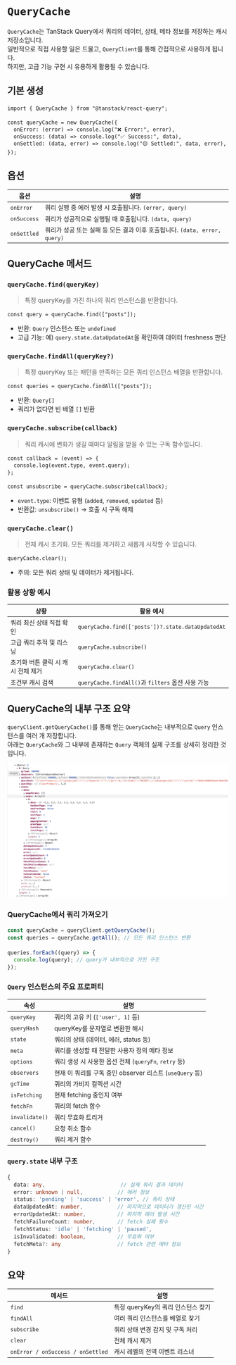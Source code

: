 # `QueryCache`

`QueryCache`는 TanStack Query에서 쿼리의 데이터, 상태, 메타 정보를 저장하는 캐시 저장소입니다.  
일반적으로 직접 사용할 일은 드물고, `QueryClient`를 통해 간접적으로 사용하게 됩니다.  
하지만, 고급 기능 구현 시 유용하게 활용될 수 있습니다.

## 기본 생성

```tsx
import { QueryCache } from "@tanstack/react-query";

const queryCache = new QueryCache({
  onError: (error) => console.log("❌ Error:", error),
  onSuccess: (data) => console.log("✅ Success:", data),
  onSettled: (data, error) => console.log("🟡 Settled:", data, error),
});
```

## 옵션

| 옵션        | 설명                                                                       |
| ----------- | -------------------------------------------------------------------------- |
| `onError`   | 쿼리 실행 중 에러 발생 시 호출됩니다. `(error, query)`                     |
| `onSuccess` | 쿼리가 성공적으로 실행될 때 호출됩니다. `(data, query)`                    |
| `onSettled` | 쿼리가 성공 또는 실패 등 모든 결과 이후 호출됩니다. `(data, error, query)` |

## QueryCache 메서드

### `queryCache.find(queryKey)`

> 특정 queryKey를 가진 하나의 쿼리 인스턴스를 반환합니다.

```tsx
const query = queryCache.find(["posts"]);
```

- 반환: `Query` 인스턴스 또는 `undefined`
- 고급 기능: 예) `query.state.dataUpdatedAt`을 확인하여 데이터 freshness 판단

### `queryCache.findAll(queryKey?)`

> 특정 queryKey 또는 패턴을 만족하는 모든 쿼리 인스턴스 배열을 반환합니다.

```tsx
const queries = queryCache.findAll(["posts"]);
```

- 반환: `Query[]`
- 쿼리가 없다면 빈 배열 `[]` 반환

### `queryCache.subscribe(callback)`

> 쿼리 캐시에 변화가 생길 때마다 알림을 받을 수 있는 구독 함수입니다.

```tsx
const callback = (event) => {
  console.log(event.type, event.query);
};

const unsubscribe = queryCache.subscribe(callback);
```

- `event.type`: 이벤트 유형 (`added`, `removed`, `updated` 등)
- 반환값: `unsubscribe()` → 호출 시 구독 해제

### `queryCache.clear()`

> 전체 캐시 초기화. 모든 쿼리를 제거하고 새롭게 시작할 수 있습니다.

```tsx
queryCache.clear();
```

- 주의: 모든 쿼리 상태 및 데이터가 제거됩니다.

### 활용 상황 예시

| 상황                               | 활용 예시                                         |
| ---------------------------------- | ------------------------------------------------- |
| 쿼리 최신 상태 직접 확인           | `queryCache.find(['posts'])?.state.dataUpdatedAt` |
| 고급 쿼리 추적 및 리스닝           | `queryCache.subscribe()`                          |
| 초기화 버튼 클릭 시 캐시 전체 제거 | `queryCache.clear()`                              |
| 조건부 캐시 검색                   | `queryCache.findAll()`과 `filters` 옵션 사용 가능 |

## QueryCache의 내부 구조 요약

`queryClient.getQueryCache()`를 통해 얻는 `QueryCache`는 내부적으로 `Query` 인스턴스를 여러 개 저장합니다.\
아래는 `QueryCache`와 그 내부에 존재하는 `Query` 객체의 실제 구조를 상세히 정리한 것입니다.

![query](./img/query-cache.png)

### QueryCache에서 쿼리 가져오기

```ts
const queryCache = queryClient.getQueryCache();
const queries = queryCache.getAll(); // 모든 쿼리 인스턴스 반환

queries.forEach((query) => {
  console.log(query); // query가 내부적으로 가진 구조
});
```

### `Query` 인스턴스의 주요 프로퍼티

| 속성           | 설명                                                     |
| -------------- | -------------------------------------------------------- |
| `queryKey`     | 쿼리의 고유 키 (`['user', 1]` 등)                        |
| `queryHash`    | queryKey를 문자열로 변환한 해시                          |
| `state`        | 쿼리의 상태 (데이터, 에러, status 등)                    |
| `meta`         | 쿼리를 생성할 때 전달한 사용자 정의 메타 정보            |
| `options`      | 쿼리 생성 시 사용한 옵션 전체 (`queryFn`, `retry` 등)    |
| `observers`    | 현재 이 쿼리를 구독 중인 observer 리스트 (`useQuery` 등) |
| `gcTime`       | 쿼리의 가비지 컬렉션 시간                                |
| `isFetching`   | 현재 fetching 중인지 여부                                |
| `fetchFn`      | 쿼리의 fetch 함수                                        |
| `invalidate()` | 쿼리 무효화 트리거                                       |
| `cancel()`     | 요청 취소 함수                                           |
| `destroy()`    | 쿼리 제거 함수                                           |

### `query.state` 내부 구조

```ts
{
  data: any,                        // 실제 쿼리 결과 데이터
  error: unknown | null,           // 에러 정보
  status: 'pending' | 'success' | 'error', // 쿼리 상태
  dataUpdatedAt: number,           // 마지막으로 데이터가 갱신된 시간
  errorUpdatedAt: number,          // 마지막 에러 발생 시간
  fetchFailureCount: number,       // fetch 실패 횟수
  fetchStatus: 'idle' | 'fetching' | 'paused',
  isInvalidated: boolean,          // 무효화 여부
  fetchMeta?: any                  // fetch 관련 메타 정보
}
```

## 요약

| 메서드                            | 설명                               |
| --------------------------------- | ---------------------------------- |
| `find`                            | 특정 queryKey의 쿼리 인스턴스 찾기 |
| `findAll`                         | 여러 쿼리 인스턴스를 배열로 찾기   |
| `subscribe`                       | 쿼리 상태 변경 감지 및 구독 처리   |
| `clear`                           | 전체 캐시 제거                     |
| `onError / onSuccess / onSettled` | 캐시 레벨의 전역 이벤트 리스너     |
